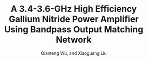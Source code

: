 ---
type: conference
title: A 3.4-3.6-GHz High Efficiency Gallium Nitride Power Amplifier Using Bandpass Output Matching Network
author: Qianteng Wu, and Xiaoguang Liu
journal:
volume:
number:
year: 2015
month: May.
doi: 10.1109/MWSYM.2015.7167059
pages:
publisher:
booktitle: IEEE MTT-S International Microwave Symposium (IMS)
note: 
sort_key: 201505
---